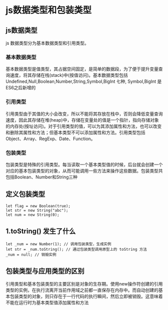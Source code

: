 
# js数据类型和包装类型
## js数据类型
js 数据类型分为基本数据类型和引用类型。

### 基本数据类型
基本数据类型是值类型，其占据空间固定，是简单的数据段，为了便于提升变量查询速度，将其存储在栈(stack)中(按值访问)。基本数据类型包括 Undefined,Null,Boolean,Number,String,Symbol,BigInt 七种, Symbol,BigInt 是ES6之后新增的

### 引用类型
引用类型由于其值的大小会改变，所以不能将其存放在栈中，否则会降低变量查询速度，因此其存储在堆(heap)中，存储在变量处的值是一个指针，指向存储对象的内存处(按址访问)。对于引用类型的值，可以为其添加属性和方法，也可以改变和删除其属性和方法；但基本类型不可以添加属性和方法。引用类型包括 Object、Array、RegExp、Date、Function。

### 包装类型
包装类型是特殊的引用类型。每当读取一个基本类型值的时候，后台就会创建一个对应的基本包装类型的对象，从而可能调用一些方法来操作这些数据。包装类型共包括Boolean、Number和String三种

## 定义包装类型

```
let flag = new Boolean(true);
let str = new String("abc");
let num = new String(0);
```

## 1.toString() 发生了什么

```
let _num = new Number(1); // 调用包装类型，生成实例
let str = _num.toString(); // 通过包装类型调用原型上的 toString 方法
_num = null; // 销毁实例
```

## 包装类型与应用类型的区别
引用类型和基本包装类型的主要区别是对象的生存期。使用new操作符创建的引用类型的实例，在执行流离开当前作用域之前都一直保存在内存中。而自动创建的基本包装类型的对象，则只存在于一行代码的执行瞬间，然后立即被销毁。这意味着不能在运行时为基本类型值添加属性和方法